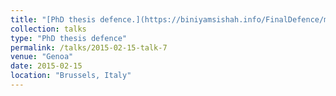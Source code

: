 ```yaml
---
title: "[PhD thesis defence.](https://biniyamsishah.info/FinalDefence/main.html)"
collection: talks
type: "PhD thesis defence"
permalink: /talks/2015-02-15-talk-7
venue: "Genoa"
date: 2015-02-15
location: "Brussels, Italy"
---
```


